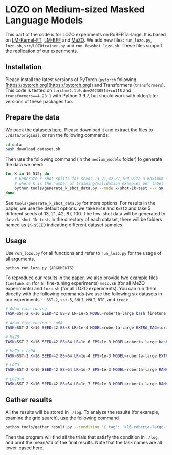 # LOZO on Medium-sized Masked Language Models

This part of the code is for LOZO experiments on RoBERTa-large. It is based on [LM-Kernel-FT](https://github.com/princeton-nlp/LM-Kernel-FT), [LM-BFF](https://github.com/princeton-nlp/LM-BFF) and [MeZO](https://github.com/princeton-nlp/MeZO). We add new files: `run_lozo.py`, `lozo.sh`, `src/LOZOtrainer.py` and `run_fewshot_lozo.sh`. These files support the replication of our experiments.


## Installation

Please install the latest versions of PyTorch (`pytorch` following [https://pytorch.org](https://pytorch.org)) and Transformers (`transformers`). This code is tested on `torch==2.1.0.dev20230514+cu118` and `transformers==4.28.1` with Python 3.9.7, but should work with older/later versions of these packages too.

## Prepare the data

We pack the datasets [here](https://nlp.cs.princeton.edu/projects/lm-bff/datasets.tar). Please download it and extract the files to `./data/original`, or run the following commands:

```bash
cd data
bash download_dataset.sh
```

Then use the following command (in the `medium_models` folder) to generate the data we need:

```bash
for K in 16 512; do
    # Generate k-shot splits for seeds 13,21,42,87,100 with a maximum of 1k test examples in data/k-shot-1k-test,
    # where k is the number of training/validation examples per label
    python tools/generate_k_shot_data.py --mode k-shot-1k-test --k $K
done
```

See `tools/generate_k_shot_data.py` for more options. For results in the paper, we use the default options: we take `K=16` and `K=512` and take 5 different seeds of 13, 21, 42, 87, 100. The few-shot data will be generated to `data/k-shot-1k-test`. In the directory of each dataset, there will be folders named as `$K-$SEED` indicating different dataset samples.

## Usage

Use `run_lozo.py` for all functions and refer to `run_lozo.py` for the usage of all arguments.
```bash
python run_lozo.py {ARGUMENTS}
```

To reproduce our results in the paper, we also provide two example files `finetune.sh` (for all fine-tuning experiments) `mezo.sh` (for all MeZO experiments) and `lozo.sh` (for all LOZO experiments). You can run them directly with the following commands (we use the following six datasets in our experiments -- `SST-2`, `sst-5`, `SNLI`, `MNLI`, `RTE`, and `trec`):
```bash
# Adam fine-tuning
TASK=SST-2 K=16 SEED=42 BS=8 LR=1e-5 MODEL=roberta-large bash finetune.sh

# Adam fine-tuning + LoRA
TASK=SST-2 K=16 SEED=42 BS=8 LR=1e-4 MODEL=roberta-large EXTRA_TAG=lora bash finetune.sh --apply_lora --lora_r 8 --lora_alpha 16

# MeZO
TASK=SST-2 K=16 SEED=42 BS=64 LR=1e-6 EPS=1e-3 MODEL=roberta-large bash mezo.sh

# MeZO + LoRA
TASK=SST-2 K=16 SEED=42 BS=64 LR=1e-4 EPS=1e-3 MODEL=roberta-large EXTRA_TAG=lora bash mezo.sh --apply_lora --lora_r 8 --lora_alpha 16

# LOZO
TASK=SST-2 K=16 SEED=42 BS=64 LR=1e-7 EPS=1e-3 MODEL=roberta-large RANK=4 STEP_INTERVAL=100 bash lozo.sh

# LOZO-M
TASK=SST-2 K=16 SEED=42 BS=64 LR=1e-7 EPS=1e-3 MODEL=roberta-large RANK=4 STEP_INTERVAL=100 LOZO_OPTIMIZER=sgdm bash lozo.sh
```


## Gather results

All the results will be stored in `./log`. To analyze the results (for example, examine the grid search), use the following command
```bash
python tools/gather_result.py --condition "{'tag': 'k16-roberta-large-ft', 'task_name': 'sst-2'}"
```

Then the program will find all the trials that satisfy the condition in `./log`, and print the mean/std of the final results. Note that the task names are all lower-cased here.

